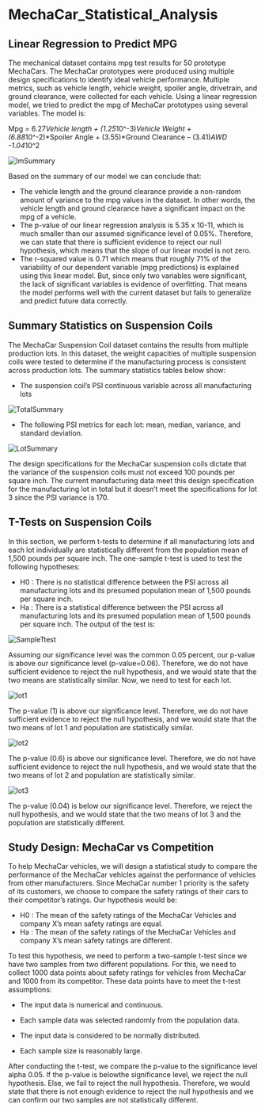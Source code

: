 # MechaCar_Statistical_Analysis

## Linear Regression to Predict MPG

The mechanical dataset contains mpg test results for 50 prototype MechaCars. The MechaCar prototypes were produced using multiple design specifications to identify ideal vehicle performance. Multiple metrics, such as vehicle length, vehicle weight, spoiler angle, drivetrain, and ground clearance, were collected for each vehicle. Using a linear regression model, we tried to predict the mpg of MechaCar prototypes using several variables. 
The model is: 

Mpg  = 6.27*Vehicle length + (1.25*10^-3)*Vehicle Weight + (6.88*10^-2)*Spoiler Angle + (3.55)*Ground Clearance – (3.41)*AWD -1.04*10^2

![lmSummary](https://user-images.githubusercontent.com/66279829/169751177-19f627ff-6b4b-4137-a544-dc87d3902644.PNG)

Based on the summary of our model we can conclude that:
* The vehicle length and the ground clearance provide a non-random amount of variance to the mpg values in the dataset. In other words, the vehicle length and ground clearance have a significant impact on the mpg of a vehicle.
* The p-value of our linear regression analysis is 5.35 x 10-11, which is much smaller than our assumed significance level of 0.05%. Therefore, we can state that there is sufficient evidence to reject our null hypothesis, which means that the slope of our linear model is not zero.
* The r-squared value is 0.71 which means that roughly 71% of the variability of our dependent variable (mpg predictions) is explained using this linear model. But, since only two variables were significant, the lack of significant variables is evidence of overfitting. That means the model performs well with the current dataset but fails to generalize and predict future data correctly. 

## Summary Statistics on Suspension Coils

The MechaCar Suspension Coil dataset contains the results from multiple production lots. In this dataset, the weight capacities of multiple suspension coils were tested to determine if the manufacturing process is consistent across production lots. The summary statistics tables below show:

* The suspension coil’s PSI continuous variable across all manufacturing lots 

![TotalSummary](https://user-images.githubusercontent.com/66279829/169751262-7e8e8c31-2fe7-4e4a-abe9-760515fafc32.PNG)

* The following PSI metrics for each lot: mean, median, variance, and standard deviation.

![LotSummary](https://user-images.githubusercontent.com/66279829/169751308-0775bffb-3f61-493a-9559-e67618afee48.PNG)

The design specifications for the MechaCar suspension coils dictate that the variance of the suspension coils must not exceed 100 pounds per square inch. The current manufacturing data meet this design specification for the manufacturing lot in total but it doesn’t meet the specifications for lot 3 since the PSI variance is 170. 

## T-Tests on Suspension Coils

In this section, we perform t-tests to determine if all manufacturing lots and each lot individually are statistically different from the population mean of 1,500 pounds per square inch. The one-sample t-test is used to test the following hypotheses:
* H0 : There is no statistical difference between the PSI across all manufacturing lots and its presumed population mean of 1,500 pounds per square inch.
* Ha : There is a statistical difference between the PSI across all manufacturing lots and its presumed population mean of 1,500 pounds per square inch.
The output of the test is: 

![SampleTtest](https://user-images.githubusercontent.com/66279829/169752242-9330d340-30f0-4bd0-8316-ae40b26d6b52.PNG)

Assuming our significance level was the common 0.05 percent, our p-value is above our significance level (p-value=0.06). Therefore, we do not have sufficient evidence to reject the null hypothesis, and we would state that the two means are statistically similar.
Now, we need to test for each lot.

![lot1](https://user-images.githubusercontent.com/66279829/169751521-d7f39f46-0335-4eb2-b375-9f97b76f35db.png)

The p-value (1) is above our significance level. Therefore, we do not have sufficient evidence to reject the null hypothesis, and we would state that the two means of lot 1 and population are statistically similar.

![lot2](https://user-images.githubusercontent.com/66279829/169751528-d851b90c-1d99-4045-b40c-99a4efd2dbce.png)

The p-value (0.6) is above our significance level. Therefore, we do not have sufficient evidence to reject the null hypothesis, and we would state that the two means of lot 2 and population are statistically similar.

![lot3](https://user-images.githubusercontent.com/66279829/169751542-2efddd72-f4a5-48c2-b386-7d8d423926a1.png)

The p-value (0.04) is below our significance level. Therefore, we reject the null hypothesis, and we would state that the two means of lot 3 and the population are statistically different.

## Study Design: MechaCar vs Competition
To help MechaCar vehicles, we will design a statistical study to compare the performance of the MechaCar vehicles against the performance of vehicles from other manufacturers. Since MechaCar number 1 priority is the safety of its customers, we choose to compare the safety ratings of their cars to their competitor’s ratings. Our hypothesis would be:

* H0 : The mean of the safety ratings of the MechaCar Vehicles and company X’s mean safety ratings are equal.
* Ha : The mean of the safety ratings of the MechaCar Vehicles and company X’s mean safety ratings are different. 

To test this hypothesis, we need to perform a two-sample t-test since we have two samples from two different populations. For this, we need to collect 1000 data points about safety ratings for vehicles from MechaCar and 1000 from its competitor. These data points have to meet the t-test assumptions:

- The input data is numerical and continuous.

- Each sample data was selected randomly from the population data.

- The input data is considered to be normally distributed.

- Each sample size is reasonably large. 

After conducting the t-test, we compare the p-value to the significance level alpha 0.05. If the p-value is belowthe significance level, we reject the null hypothesis. Else, we fail to reject the null hypothesis. Therefore, we would state that there is not enough evidence to reject the null hypothesis and we can confirm our two samples are not statistically different.






